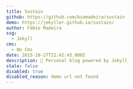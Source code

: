 ```yaml
---
title: Sustain
github: https://github.com/biomadeira/sustain
demo: https://jekyller.github.io/sustain/
author: Fábio Madeira
ssg:
  - Jekyll
cms:
  - No Cms
date: 2015-10-27T22:42:43.000Z
description: 🎹 Personal blog powered by Jekyll
stale: false
disabled: true
disabled_reason: demo url not found
---
```

